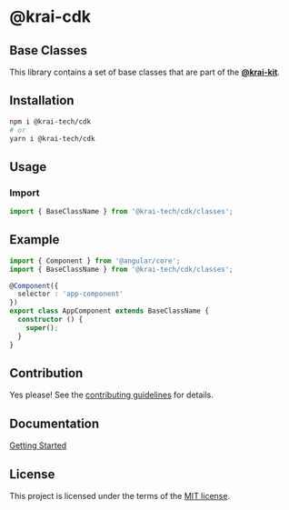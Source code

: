 
# @krai-cdk
## Base Classes

This library contains a set of base classes that are part of the [**@krai-kit**](https://github.com/krai-tech/krai-kit).

## Installation

```bash
npm i @krai-tech/cdk
# or
yarn i @krai-tech/cdk
```

## Usage

### Import

```ts
import { BaseClassName } from '@krai-tech/cdk/classes';
```

## Example

```ts
import { Component } from '@angular/core';
import { BaseClassName } from '@krai-tech/cdk/classes';

@Component({
  selector : 'app-component'
})
export class AppComponent extends BaseClassName {
  constructor () {
    super();
  }
}
```

## Contribution

Yes please! See the
[contributing guidelines](https://krai-kit.dev/en/docs/contribution)
for details.

## Documentation

[Getting Started](https://krai-kit.dev/en/docs/getting-started)

## License

This project is licensed under the terms of the
[MIT license](https://github.com/krai-tech/krai-kit/blob/master/LICENSE).
